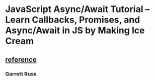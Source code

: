 # JavaScript Async/Await Tutorial – Learn Callbacks, Promises, and Async/Await in JS by Making Ice Cream

## [reference](https://www.freecodecamp.org/news/javascript-async-await-tutorial-learn-callbacks-promises-async-await-by-making-icecream/)

### Garrett Russ
